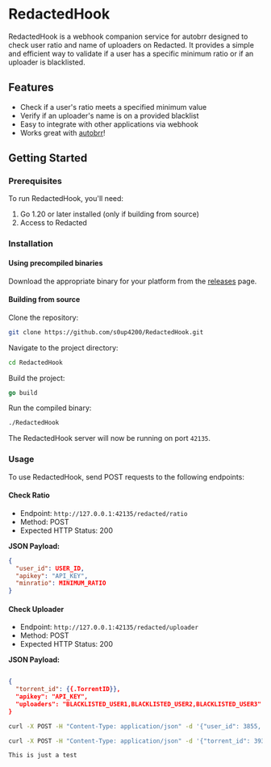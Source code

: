 # RedactedHook

RedactedHook is a webhook companion service for autobrr designed to check user ratio and name of uploaders on Redacted. It provides a simple and efficient way to validate if a user has a specific minimum ratio or if an uploader is blacklisted.

## Features

- Check if a user's ratio meets a specified minimum value
- Verify if an uploader's name is on a provided blacklist
- Easy to integrate with other applications via webhook
- Works great with [autobrr](https://github.com/autobrr/autobrr)!

## Getting Started

### Prerequisites

To run RedactedHook, you'll need:

1. Go 1.20 or later installed (only if building from source)
2. Access to Redacted

### Installation

#### Using precompiled binaries

Download the appropriate binary for your platform from the [releases](https://github.com/s0up4200/RedactedHook/releases/latest) page.

#### Building from source

Clone the repository:

```bash
git clone https://github.com/s0up4200/RedactedHook.git
```

Navigate to the project directory:

```bash
cd RedactedHook
```
Build the project:

```go
go build
```

Run the compiled binary:

```bash
./RedactedHook
```

The RedactedHook server will now be running on port `42135`.

### Usage

To use RedactedHook, send POST requests to the following endpoints:

#### Check Ratio

- Endpoint: `http://127.0.0.1:42135/redacted/ratio`
- Method: POST
- Expected HTTP Status: 200

**JSON Payload:**

```json
{
  "user_id": USER_ID,
  "apikey": "API_KEY",
  "minratio": MINIMUM_RATIO
}
```

#### Check Uploader

- Endpoint: `http://127.0.0.1:42135/redacted/uploader`
- Method: POST
- Expected HTTP Status: 200

**JSON Payload:**

```json

{
  "torrent_id": {{.TorrentID}},
  "apikey": "API_KEY",
  "uploaders": "BLACKLISTED_USER1,BLACKLISTED_USER2,BLACKLISTED_USER3"
}
```

```bash
curl -X POST -H "Content-Type: application/json" -d '{"user_id": 3855, "apikey": "e1be0c8f.6a1d6f89de6e9f6a61e6edcbb6a3a32d", "minratio": 1.0}' http://127.0.0.1:42135/redacted/ratio
```
```bash
curl -X POST -H "Content-Type: application/json" -d '{"torrent_id": 3931392, "apikey": "e1be0c8f.6a1d6f89de6e9f6a61e6edcbb6a3a32d", "uploaders": "blacklisted_user1,blacklisted_user2,blacklisted_user3"}' http://127.0.0.1:42135/redacted/uploader

This is just a test